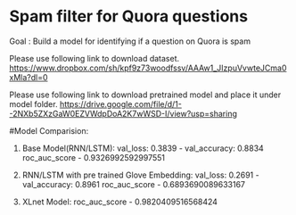 # Spam filter for Quora questions
Goal : Build a model for identifying if a question on Quora is spam

Please use following link to download dataset.
https://www.dropbox.com/sh/kpf9z73woodfssv/AAAw1_JIzpuVvwteJCma0xMla?dl=0

Please use following link to download pretrained model and place it under model folder.
https://drive.google.com/file/d/1--2NXb5ZXzGaW0EZVWdpDoA2K7wWSD-I/view?usp=sharing

#Model Comparision:

1) Base Model(RNN/LSTM):
    val_loss: 0.3839 - val_accuracy: 0.8834
    roc_auc_score - 0.9326992592997551
    
2) RNN/LSTM with pre trained Glove Embedding:
    val_loss: 0.2691 - val_accuracy: 0.8961
    roc_auc_score - 0.6893690089633167
    
3) XLnet Model:
    roc_auc_score - 0.9820409516568424


